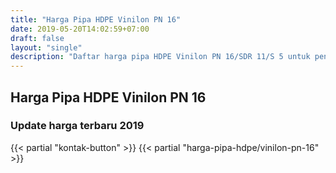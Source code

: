 ```yaml
---
title: "Harga Pipa HDPE Vinilon PN 16"
date: 2019-05-20T14:02:59+07:00
draft: false
layout: "single"
description: "Daftar harga pipa HDPE Vinilon PN 16/SDR 11/S 5 untuk pengisian RAB proyek perpipaan anda."
---
```


## Harga Pipa HDPE Vinilon PN 16
### Update harga terbaru 2019
{{< partial "kontak-button" >}}
{{< partial "harga-pipa-hdpe/vinilon-pn-16" >}}
